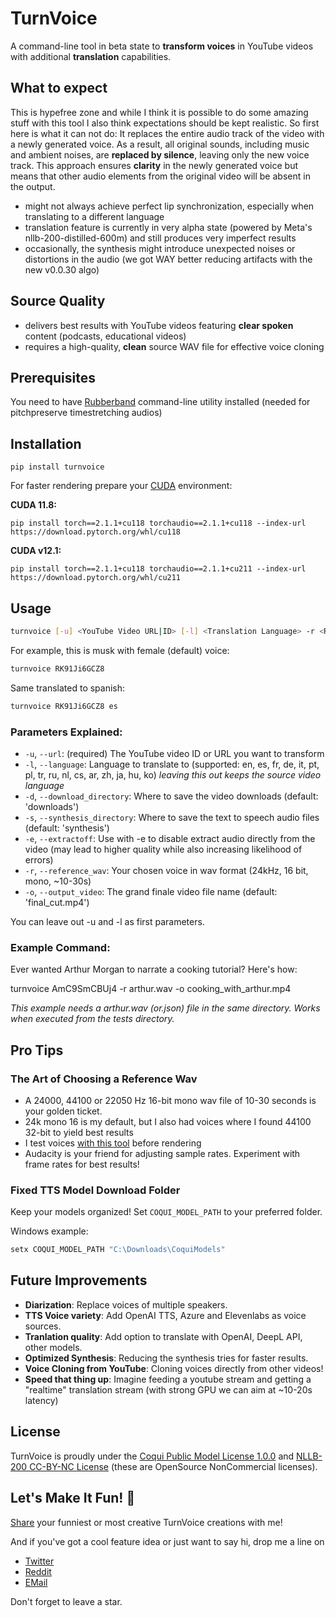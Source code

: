# TurnVoice

A command-line tool in beta state to **transform voices** in YouTube videos with additional **translation** capabilities.  

## What to expect

This is hypefree zone and while I think it is possible to do some amazing stuff with this tool I also think expectations should be kept realistic. So first here is what it can not do: It replaces the entire audio track of the video with a newly generated voice. As a result, all original sounds, including music and ambient noises, are **replaced by silence**, leaving only the new voice track. This approach ensures **clarity** in the newly generated voice but means that other audio elements from the original video will be absent in the output.  

- might not always achieve perfect lip synchronization, especially when translating to a different language
- translation feature is currently in very alpha state (powered by Meta's nllb-200-distilled-600m) and still produces very imperfect results
- occasionally, the synthesis might introduce unexpected noises or distortions in the audio (we got WAY better reducing artifacts with the new v0.0.30 algo)

## Source Quality

- delivers best results with YouTube videos featuring **clear spoken** content (podcasts, educational videos)
- requires a high-quality, **clean** source WAV file for effective voice cloning 

## Prerequisites

You need to have [Rubberband](https://breakfastquay.com/rubberband/) command-line utility installed (needed for pitchpreserve timestretching audios)

## Installation 

```
pip install turnvoice
```

For faster rendering prepare your [CUDA](https://pytorch.org/get-started/locally/) environment:

**CUDA 11.8:**
```
pip install torch==2.1.1+cu118 torchaudio==2.1.1+cu118 --index-url https://download.pytorch.org/whl/cu118
```

**CUDA v12.1:**
```
pip install torch==2.1.1+cu118 torchaudio==2.1.1+cu211 --index-url https://download.pytorch.org/whl/cu211
```

## Usage

```bash
turnvoice [-u] <YouTube Video URL|ID> [-l] <Translation Language> -r <Reference WAV File> -o <Output Video Filename>
```

For example, this is musk with female (default) voice:
```bash
turnvoice RK91Ji6GCZ8
```

Same translated to spanish:
```bash
turnvoice RK91Ji6GCZ8 es
```

### Parameters Explained:

- `-u`, `--url`: (required) The YouTube video ID or URL you want to transform
- `-l`, `--language`: Language to translate to (supported: en, es, fr, de, it, pt, pl, tr, ru, nl, cs, ar, zh, ja, hu, ko)
   *leaving this out keeps the source video language*
- `-d`, `--download_directory`: Where to save the video downloads (default: 'downloads')
- `-s`, `--synthesis_directory`: Where to save the text to speech audio files (default: 'synthesis')
- `-e`, `--extractoff`: Use with -e to disable extract audio directly from the video (may lead to higher quality while also increasing likelihood of errors)
- `-r`, `--reference_wav`: Your chosen voice in wav format (24kHz, 16 bit, mono, ~10-30s)
- `-o`, `--output_video`: The grand finale video file name (default: 'final_cut.mp4')

You can leave out -u and -l as first parameters.

### Example Command:

Ever wanted Arthur Morgan to narrate a cooking tutorial? Here's how:

turnvoice AmC9SmCBUj4 -r arthur.wav -o cooking_with_arthur.mp4


*This example needs a arthur.wav (or.json) file in the same directory. Works when executed from the tests directory.*

## Pro Tips

### The Art of Choosing a Reference Wav
- A 24000, 44100 or 22050 Hz 16-bit mono wav file of 10-30 seconds is your golden ticket. 
- 24k mono 16 is my default, but I also had voices where I found 44100 32-bit to yield best results
- I test voices [with this tool](https://github.com/KoljaB/RealtimeTTS/blob/master/tests/coqui_test.py) before rendering
- Audacity is your friend for adjusting sample rates. Experiment with frame rates for best results!

### Fixed TTS Model Download Folder
Keep your models organized! Set `COQUI_MODEL_PATH` to your preferred folder.

Windows example:
```bash
setx COQUI_MODEL_PATH "C:\Downloads\CoquiModels"
```

## Future Improvements

- **Diarization**: Replace voices of multiple speakers.
- **TTS Voice variety**: Add OpenAI TTS, Azure and Elevenlabs as voice sources.
- **Tranlation quality**: Add option to translate with OpenAI, DeepL API, other models. 
- **Optimized Synthesis**: Reducing the synthesis tries for faster results.
- **Voice Cloning from YouTube**: Cloning voices directly from other videos!
- **Speed that thing up**: Imagine feeding a youtube stream and getting a "realtime" translation stream (with strong GPU we can aim at ~10-20s latency)

## License

TurnVoice is proudly under the [Coqui Public Model License 1.0.0](https://coqui.ai/cpml) and [NLLB-200 CC-BY-NC License](https://huggingface.co/facebook/nllb-200-distilled-600M) (these are OpenSource NonCommercial licenses). 

## Let's Make It Fun! 🎉

[Share](https://github.com/KoljaB/TurnVoice/discussions) your funniest or most creative TurnVoice creations with me! 

And if you've got a cool feature idea or just want to say hi, drop me a line on

- [Twitter](https://twitter.com/LonLigrin)  
- [Reddit](https://www.reddit.com/user/Lonligrin)  
- [EMail](mailto:kolja.beigel@web.de)  

Don't forget to leave a star.